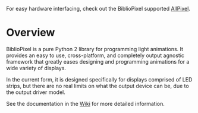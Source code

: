 For easy hardware interfacing, check out the BiblioPixel supported [AllPixel](http://maniacallabs.com/AllPixel).

Overview
====

BiblioPixel is a pure Python 2 library for programming light animations. It provides an easy to use, cross-platform, and completely output agnostic framework that greatly eases designing and programming animations for a wide variety of displays.

In the current form, it is designed specifically for displays comprised of LED strips, but there are no real limits on what the output device can be, due to the output driver model.

See the documentation in the [Wiki](https://github.com/ManiacalLabs/BiblioPixel/wiki) for more detailed information.
